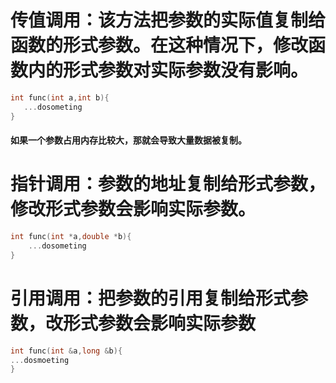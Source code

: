 # 传值调用：该方法把参数的实际值复制给函数的形式参数。在这种情况下，修改函数内的形式参数对实际参数没有影响。
```objectivec
int func(int a,int b){
   ...dosometing
}
```
#### 如果一个参数占用内存比较大，那就会导致大量数据被复制。
# 指针调用：参数的地址复制给形式参数，修改形式参数会影响实际参数。
```objectivec
int func(int *a,double *b){
    ...dosometing
}
```
# 引用调用：把参数的引用复制给形式参数，改形式参数会影响实际参数
```objectivec
int func(int &a,long &b){
...dosmoeting
}
```